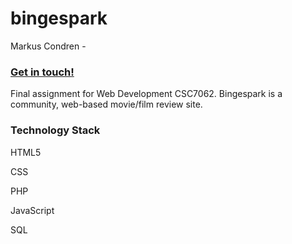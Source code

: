 <h1 align="left">bingespark</h1>


Markus Condren - <a href="mailto:condrenmarkus@gmail.com?subject=Lets connect!"><h3>Get in touch!</h3></a>


Final assignment for Web Development CSC7062. Bingespark is a community, web-based movie/film review site.


<h3>Technology Stack</h3>


HTML5

CSS

PHP

JavaScript

SQL
